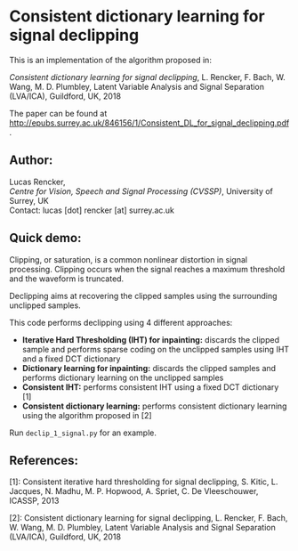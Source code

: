 # Consistent dictionary learning for signal declipping

<!--- This is a markdown README generated for the github page. For a human readable readme, see README.txt --->


This is an implementation of the algorithm proposed in:

*Consistent dictionary learning for signal declipping*, L. Rencker, F. Bach, W. Wang, M. D. Plumbley, 
Latent Variable Analysis and Signal Separation (LVA/ICA), Guildford, UK, 2018

The paper can be found at http://epubs.surrey.ac.uk/846156/1/Consistent_DL_for_signal_declipping.pdf.

## Author:
Lucas Rencker,  
*Centre for Vision, Speech and Signal Processing (CVSSP)*, University of Surrey, UK  
Contact: lucas \[dot\] rencker \[at\] surrey.ac.uk  

## Quick demo:

Clipping, or saturation, is a common nonlinear distortion in signal processing. Clipping occurs when the signal reaches a maximum threshold  and the waveform is truncated.

Declipping aims at recovering the clipped samples using the surrounding unclipped samples. 

This code performs declipping using 4 different approaches:
* **Iterative Hard Thresholding (IHT) for inpainting:** discards the clipped sample and performs sparse coding on the unclipped samples using IHT and a fixed DCT dictionary
* **Dictionary learning for inpainting:** discards the clipped samples and performs dictionary learning on the unclipped samples
* **Consistent IHT:** performs consistent IHT using a fixed DCT dictionary \[1\]
* **Consistent dictionary learning:** performs consistent dictionary learning using the algorithm proposed in \[2\]

Run `declip_1_signal.py` for an example.

## References:
\[1\]: Consistent iterative hard thresholding for signal declipping, 
   S. Kitic, L. Jacques, N. Madhu, M. P. Hopwood, A. Spriet, C. De Vleeschouwer, ICASSP, 2013

\[2\]: Consistent dictionary learning for signal declipping, 
    L. Rencker, F. Bach, W. Wang, M. D. Plumbley,
    Latent Variable Analysis and Signal Separation (LVA/ICA), Guildford, UK, 2018


